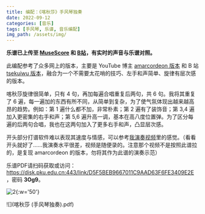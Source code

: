 ```yaml
---
title: 编配：《喀秋莎》手风琴独奏
date: 2022-09-12
categories: [音乐]
tags: [手风琴, 乐谱, 音乐编配]
img_path: /assets/img/
---
```



**乐谱已上传至 [MuseScore](https://musescore.com/user/33553780/scores/8630204) 和 [B站](https://www.bilibili.com/video/BV1CD4y1q7bq)，有实时的声音与乐谱对照。**

此编配参考了众多网上的版本，主要是 YouTube 博主 [amarcordeon 版本](https://www.youtube.com/watch?v=qX6VcPWVQhU) 和 B 站 [tsekuiwu 版本](https://www.bilibili.com/read/cv4143091)，融合为一个不需要太花哨的技巧、左手和声简单、旋律有层次感的版本。

喀秋莎旋律很简单，只有 4 句，再加每遍合唱重复后两句，共 6 句。我将其重复了 6 遍，每一遍加的东西有所不同，从简单到复杂，为了使气氛体现出越来越高昂的趋势。例如：第 1 遍什么都不加，非常朴素；第 2 遍有了装饰音；第 3,4 遍加入更密集的右手和声；第 5,6 遍升高一调，基本在高八度位置弹。为了区分每遍的后两句合唱，我也在这两句加入了更多右手和声，凸显层次感。


开头部分打谱软件难以表现其速度与情感，可以参考[我演奏视频](https://www.bilibili.com/video/BV11Z4y1S7VD)里的感觉。（看看开头就好了……我演奏水平很差，视频是随便录的。注意那个视频不是按照此谱拉的，是复现 amarcordeon 的版本，勿将其作为此谱的演奏示范）

乐谱PDF请扫码获取或访问：<https://disk.pku.edu.cn:443/link/D5F5BEB9667011C9AAD63F6FE3409E2E>，密码 **3Og9**。

![2](sheet_music_share_code.png){:w='50'}

![](喀秋莎 (手风琴独奏).pdf)


